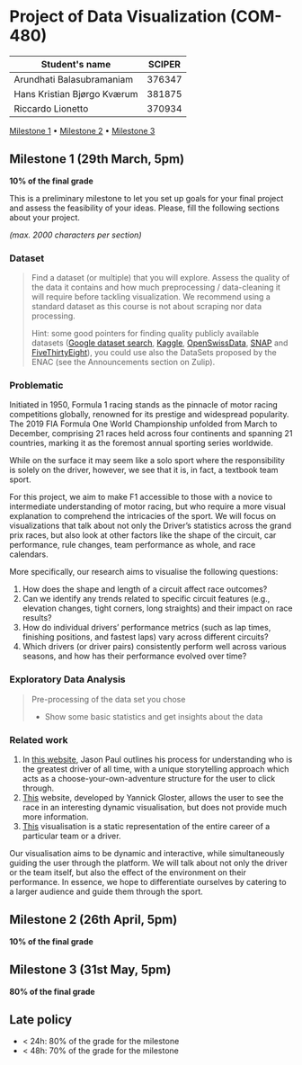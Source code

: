 # Project of Data Visualization (COM-480)

| Student's name | SCIPER |
| -------------- | ------ |
|Arundhati Balasubramaniam |376347|
| Hans Kristian Bjørgo Kværum|381875|
| Riccardo Lionetto|370934|

[Milestone 1](#milestone-1) • [Milestone 2](#milestone-2) • [Milestone 3](#milestone-3)

## Milestone 1 (29th March, 5pm)

**10% of the final grade**

This is a preliminary milestone to let you set up goals for your final project and assess the feasibility of your ideas.
Please, fill the following sections about your project.

*(max. 2000 characters per section)*

### Dataset

> Find a dataset (or multiple) that you will explore. Assess the quality of the data it contains and how much preprocessing / data-cleaning it will require before tackling visualization. We recommend using a standard dataset as this course is not about scraping nor data processing.
>
> Hint: some good pointers for finding quality publicly available datasets ([Google dataset search](https://datasetsearch.research.google.com/), [Kaggle](https://www.kaggle.com/datasets), [OpenSwissData](https://opendata.swiss/en/), [SNAP](https://snap.stanford.edu/data/) and [FiveThirtyEight](https://data.fivethirtyeight.com/)), you could use also the DataSets proposed by the ENAC (see the Announcements section on Zulip).

### Problematic

Initiated in 1950, Formula 1 racing stands as the pinnacle of motor racing competitions globally, renowned for its prestige and widespread popularity. The 2019 FIA Formula One World Championship unfolded from March to December, comprising 21 races held across four continents and spanning 21 countries, marking it as the foremost annual sporting series worldwide.

While on the surface it may seem like a solo sport where the responsibility is solely on the driver, however, we see that it is, in fact, a textbook team sport.

For this project, we aim to make F1 accessible to those with a novice to intermediate understanding of motor racing, but who require a more visual explanation to comprehend the intricacies of the sport. We will focus on visualizations that talk about not only the Driver’s statistics across the grand prix races, but also look at other factors like the shape of the circuit, car performance, rule changes, team performance as whole, and race calendars.

More specifically, our research aims to visualise the following questions:
1. How does the shape and length of a circuit affect race outcomes? 
2. Can we identify any trends related to specific circuit features (e.g., elevation changes, tight corners, long straights) and their impact on race results?
3. How do individual drivers’ performance metrics (such as lap times, finishing positions, and fastest laps) vary across different circuits?
4. Which drivers (or driver pairs) consistently perform well across various seasons, and how has their performance evolved over time?

### Exploratory Data Analysis

> Pre-processing of the data set you chose
> - Show some basic statistics and get insights about the data

### Related work
1. In [this website](https://jasonjpaul.squarespace.com/formula-1-data-vis), Jason Paul outlines his process for understanding who is the greatest driver of all time, with a unique storytelling approach which acts as a choose-your-own-adventure structure for the user to click through.
2. [This](https://f1-visualization.vercel.app) website, developed by Yannick Gloster, allows the user to see the race in an interesting dynamic visualisation, but does not provide much more information.
3. [This](https://uxdesign.cc/visualizing-career-flows-in-sports-formula-1-3d88feca257c) visualisation is a static representation of the entire career of a particular team or a driver.

Our visualisation aims to be dynamic and interactive, while simultaneously guiding the user through the platform. We will talk about not only the driver or the team itself, but also the effect of the environment on their performance. In essence, we hope to differentiate ourselves by catering to a larger audience and guide them through the sport.

## Milestone 2 (26th April, 5pm)

**10% of the final grade**


## Milestone 3 (31st May, 5pm)

**80% of the final grade**


## Late policy

- < 24h: 80% of the grade for the milestone
- < 48h: 70% of the grade for the milestone

